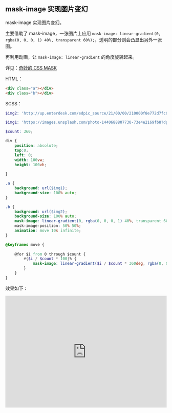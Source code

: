 ## mask-image 实现图片变幻

mask-image 实现图片变幻。

主要借助了 mask-image，一张图片上应用 `mask-image: linear-gradient(0, rgba(0, 0, 0, 1) 40%, transparent 60%);`，透明的部分则会凸显出另外一张图。

再利用动画，让 `mask-image: linear-gradient` 的角度旋转起来。

详见：[奇妙的 CSS MASK](https://github.com/chokcoco/iCSS/issues/80)

HTML：

```html
<div class="a"></div>
<div class="b"></div>
```

SCSS：
```scss
$img2: 'http://up.enterdesk.com/edpic_source/21/00/00/210000f8e772d7fc0758e67ae4b48807.jpg';

$img1: 'https://images.unsplash.com/photo-1440688807730-73e4e2169fb8?dpr=1&auto=format&fit=crop&w=1500&h=1001&q=80&cs=tinysrgb&crop=';

$count: 360;

div {
    position: absolute;
    top:0;
    left: 0;
    width: 100vw;
    height: 100vh;
    
}

.a {
    background: url($img1);
    background-size: 100% auto;
}

.b {
    background: url($img2);
    background-size: 100% auto;
    mask-image: linear-gradient(0, rgba(0, 0, 0, 1) 40%, transparent 60%);
    mask-image-position: 50% 50%;
    animation: move 10s infinite;
}

@keyframes move {
    
    @for $i from 0 through $count {
        #{$i / $count * 100}% {
            mask-image: linear-gradient($i / $count * 360deg, rgba(0, 0, 0, 1) 40%, transparent 60%);
        }        
    }
}
```

效果如下：

<iframe height="350" style="width: 100%;" scrolling="no" title="mask-image 实现图片变幻" src="https://codepen.io/Chokcoco/embed/VqdQwB?height=350&theme-id=default&default-tab=css,result" frameborder="no" allowtransparency="true" allowfullscreen="true">
  See the Pen <a href='https://codepen.io/Chokcoco/pen/VqdQwB'>mask-image 实现图片变幻</a> by Chokcoco
  (<a href='https://codepen.io/Chokcoco'>@Chokcoco</a>) on <a href='https://codepen.io'>CodePen</a>.
</iframe>